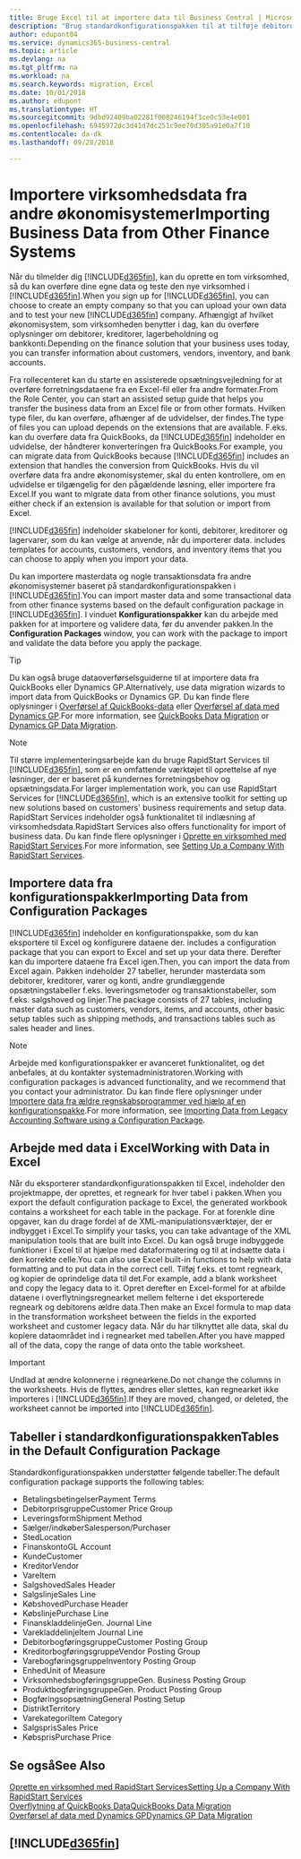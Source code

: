 ```yaml
---
title: Bruge Excel til at importere data til Business Central | Microsoft Docs
description: "Brug standardkonfigurationspakken til at tilføje debitordata i Excel og importere dataene tilbage til Business Central."
author: edupont04
ms.service: dynamics365-business-central
ms.topic: article
ms.devlang: na
ms.tgt_pltfrm: na
ms.workload: na
ms.search.keywords: migration, Excel
ms.date: 10/01/2018
ms.author: edupont
ms.translationtype: HT
ms.sourcegitcommit: 9dbd92409ba02281f008246194f3ce0c53e4e001
ms.openlocfilehash: 6945972dc3d41d7dc251c9ee70d305a91e0a7f10
ms.contentlocale: da-dk
ms.lasthandoff: 09/28/2018

---
```

# <a name="importing-business-data-from-other-finance-systems"></a><span data-ttu-id="48994-103">Importere virksomhedsdata fra andre økonomisystemer</span><span class="sxs-lookup"><span data-stu-id="48994-103">Importing Business Data from Other Finance Systems</span></span>
<span data-ttu-id="48994-104">Når du tilmelder dig [!INCLUDE[d365fin](includes/d365fin_md.md)], kan du oprette en tom virksomhed, så du kan overføre dine egne data og teste den nye virksomhed i [!INCLUDE[d365fin](includes/d365fin_md.md)].</span><span class="sxs-lookup"><span data-stu-id="48994-104">When you sign up for [!INCLUDE[d365fin](includes/d365fin_md.md)], you can choose to create an empty company so that you can upload your own data and to test your new [!INCLUDE[d365fin](includes/d365fin_md.md)] company.</span></span> <span data-ttu-id="48994-105">Afhængigt af hvilket økonomisystem, som virksomheden benytter i dag, kan du overføre oplysninger om debitorer, kreditorer, lagerbeholdning og bankkonti.</span><span class="sxs-lookup"><span data-stu-id="48994-105">Depending on the finance solution that your business uses today, you can transfer information about customers, vendors, inventory, and bank accounts.</span></span>  

<span data-ttu-id="48994-106">Fra rollecenteret kan du starte en assisterede opsætningsvejledning for at overføre forretningsdataene fra en Excel-fil eller fra andre formater.</span><span class="sxs-lookup"><span data-stu-id="48994-106">From the Role Center, you can start an assisted setup guide that helps you transfer the business data from an Excel file or from other formats.</span></span> <span data-ttu-id="48994-107">Hvilken type filer, du kan overføre, afhænger af de udvidelser, der findes.</span><span class="sxs-lookup"><span data-stu-id="48994-107">The type of files you can upload depends on the extensions that are available.</span></span> <span data-ttu-id="48994-108">F.eks. kan du overføre data fra QuickBooks, da [!INCLUDE[d365fin](includes/d365fin_md.md)] indeholder en udvidelse, der håndterer konverteringen fra QuickBooks.</span><span class="sxs-lookup"><span data-stu-id="48994-108">For example, you can migrate data from QuickBooks because [!INCLUDE[d365fin](includes/d365fin_md.md)] includes an extension that handles the conversion from QuickBooks.</span></span> <span data-ttu-id="48994-109">Hvis du vil overføre data fra andre økonomisystemer, skal du enten kontrollere, om en udvidelse er tilgængelig for den pågældende løsning, eller importere fra Excel.</span><span class="sxs-lookup"><span data-stu-id="48994-109">If you want to migrate data from other finance solutions, you must either check if an extension is available for that solution or import from Excel.</span></span>  

[!INCLUDE[d365fin](includes/d365fin_md.md)] <span data-ttu-id="48994-110">indeholder skabeloner for konti, debitorer, kreditorer og lagervarer, som du kan vælge at anvende, når du importerer data.</span><span class="sxs-lookup"><span data-stu-id="48994-110"> includes templates for accounts, customers, vendors, and inventory items that you can choose to apply when you import your data.</span></span>

<span data-ttu-id="48994-111">Du kan importere masterdata og nogle transaktionsdata fra andre økonomisystemer baseret på standardkonfigurationspakken i [!INCLUDE[d365fin](includes/d365fin_md.md)].</span><span class="sxs-lookup"><span data-stu-id="48994-111">You can import master data and some transactional data from other finance systems based on the default configuration package in [!INCLUDE[d365fin](includes/d365fin_md.md)].</span></span> <span data-ttu-id="48994-112">I vinduet **Konfigurationspakker** kan du arbejde med pakken for at importere og validere data, før du anvender pakken.</span><span class="sxs-lookup"><span data-stu-id="48994-112">In the **Configuration Packages** window, you can work with the package to import and validate the data before you apply the package.</span></span>  

> [!TIP]  
> <span data-ttu-id="48994-113">Du kan også bruge dataoverførselsguiderne til at importere data fra QuickBooks eller Dynamics GP.</span><span class="sxs-lookup"><span data-stu-id="48994-113">Alternatively, use data migration wizards to import data from QuickBooks or Dynamics GP.</span></span> <span data-ttu-id="48994-114">Du kan finde flere oplysninger i [Overførsel af QuickBooks-data](ui-extensions-quickbooks-data-migration.md) eller [Overførsel af data med Dynamics GP](ui-extensions-dynamicsgp-data-migration.md).</span><span class="sxs-lookup"><span data-stu-id="48994-114">For more information, see [QuickBooks Data Migration](ui-extensions-quickbooks-data-migration.md) or [Dynamics GP Data Migration](ui-extensions-dynamicsgp-data-migration.md).</span></span>

> [!NOTE]  
> <span data-ttu-id="48994-115">Til større implementeringsarbejde kan du bruge RapidStart Services til [!INCLUDE[d365fin](includes/d365fin_md.md)], som er en omfattende værktøjet til oprettelse af nye løsninger, der er baseret på kundernes forretningsbehov og opsætningsdata.</span><span class="sxs-lookup"><span data-stu-id="48994-115">For larger implementation work, you can use RapidStart Services for [!INCLUDE[d365fin](includes/d365fin_md.md)], which is an extensive toolkit for setting up new solutions based on customers' business requirements and setup data.</span></span> <span data-ttu-id="48994-116">RapidStart Services indeholder også funktionalitet til indlæsning af virksomhedsdata.</span><span class="sxs-lookup"><span data-stu-id="48994-116">RapidStart Services also offers functionality for import of business data.</span></span> <span data-ttu-id="48994-117">Du kan finde flere oplysninger i [Oprette en virksomhed med RapidStart Services](admin-set-up-a-company-with-rapidstart.md).</span><span class="sxs-lookup"><span data-stu-id="48994-117">For more information, see [Setting Up a Company With RapidStart Services](admin-set-up-a-company-with-rapidstart.md).</span></span>

## <a name="importing-data-from-configuration-packages"></a><span data-ttu-id="48994-118">Importere data fra konfigurationspakker</span><span class="sxs-lookup"><span data-stu-id="48994-118">Importing Data from Configuration Packages</span></span>
[!INCLUDE[d365fin](includes/d365fin_md.md)] <span data-ttu-id="48994-119">indeholder en konfigurationspakke, som du kan eksportere til Excel og konfigurere dataene der.</span><span class="sxs-lookup"><span data-stu-id="48994-119"> includes a configuration package that you can export to Excel and set up your data there.</span></span> <span data-ttu-id="48994-120">Derefter kan du importere dataene fra Excel igen.</span><span class="sxs-lookup"><span data-stu-id="48994-120">Then, you can import the data from Excel again.</span></span> <span data-ttu-id="48994-121">Pakken indeholder 27 tabeller, herunder masterdata som debitorer, kreditorer, varer og konti, andre grundlæggende opsætningstabeller f.eks. leveringsmetoder og transaktionstabeller, som f.eks. salgshoved og linjer.</span><span class="sxs-lookup"><span data-stu-id="48994-121">The package consists of 27 tables, including master data such as customers, vendors, items, and accounts, other basic setup tables such as shipping methods, and transactions tables such as sales header and lines.</span></span>  

> [!NOTE]  
>   <span data-ttu-id="48994-122">Arbejde med konfigurationspakker er avanceret funktionalitet, og det anbefales, at du kontakter systemadministratoren.</span><span class="sxs-lookup"><span data-stu-id="48994-122">Working with configuration packages is advanced functionality, and we recommend that you contact your administrator.</span></span> <span data-ttu-id="48994-123">Du kan finde flere oplysninger under [Importere data fra ældre regnskabsprogrammer ved hjælp af en konfigurationspakke](across-import-data-configuration-packages.md).</span><span class="sxs-lookup"><span data-stu-id="48994-123">For more information, see [Importing Data from Legacy Accounting Software using a Configuration Package](across-import-data-configuration-packages.md).</span></span>

## <a name="working-with-data-in-excel"></a><span data-ttu-id="48994-124">Arbejde med data i Excel</span><span class="sxs-lookup"><span data-stu-id="48994-124">Working with Data in Excel</span></span>
<span data-ttu-id="48994-125">Når du eksporterer standardkonfigurationspakken til Excel, indeholder den projektmappe, der oprettes, et regneark for hver tabel i pakken.</span><span class="sxs-lookup"><span data-stu-id="48994-125">When you export the default configuration package to Excel, the generated workbook contains a worksheet for each table in the package.</span></span> <span data-ttu-id="48994-126">For at forenkle dine opgaver, kan du drage fordel af de XML-manipulationsværktøjer, der er indbygget i Excel.</span><span class="sxs-lookup"><span data-stu-id="48994-126">To simplify your tasks, you can take advantage of the XML manipulation tools that are built into Excel.</span></span> <span data-ttu-id="48994-127">Du kan også bruge indbyggede funktioner i Excel til at hjælpe med dataformatering og til at indsætte data i den korrekte celle.</span><span class="sxs-lookup"><span data-stu-id="48994-127">You can also use Excel built-in functions to help with data formatting and to put data in the correct cell.</span></span> <span data-ttu-id="48994-128">Tilføj f.eks. et tomt regneark, og kopier de oprindelige data til det.</span><span class="sxs-lookup"><span data-stu-id="48994-128">For example, add a blank worksheet and copy the legacy data to it.</span></span> <span data-ttu-id="48994-129">Opret derefter en Excel-formel for at afbilde dataene i overflytningsregnearket mellem felterne i det eksporterede regneark og debitorens ældre data.</span><span class="sxs-lookup"><span data-stu-id="48994-129">Then make an Excel formula to map data in the transformation worksheet between the fields in the exported worksheet and customer legacy data.</span></span> <span data-ttu-id="48994-130">Når du har tilknyttet alle data, skal du kopiere dataområdet ind i regnearket med tabellen.</span><span class="sxs-lookup"><span data-stu-id="48994-130">After you have mapped all of the data, copy the range of data onto the table worksheet.</span></span>  

> [!IMPORTANT]  
>  <span data-ttu-id="48994-131">Undlad at ændre kolonnerne i regnearkene.</span><span class="sxs-lookup"><span data-stu-id="48994-131">Do not change the columns in the worksheets.</span></span> <span data-ttu-id="48994-132">Hvis de flyttes, ændres eller slettes, kan regnearket ikke importeres i [!INCLUDE[d365fin](includes/d365fin_md.md)].</span><span class="sxs-lookup"><span data-stu-id="48994-132">If they are moved, changed, or deleted, the worksheet cannot be imported into [!INCLUDE[d365fin](includes/d365fin_md.md)].</span></span>

## <a name="tables-in-the-default-configuration-package"></a><span data-ttu-id="48994-133">Tabeller i standardkonfigurationspakken</span><span class="sxs-lookup"><span data-stu-id="48994-133">Tables in the Default Configuration Package</span></span>
<span data-ttu-id="48994-134">Standardkonfigurationspakken understøtter følgende tabeller:</span><span class="sxs-lookup"><span data-stu-id="48994-134">The default configuration package supports the following tables:</span></span>

-   <span data-ttu-id="48994-135">Betalingsbetingelser</span><span class="sxs-lookup"><span data-stu-id="48994-135">Payment Terms</span></span>
-   <span data-ttu-id="48994-136">Debitorprisgruppe</span><span class="sxs-lookup"><span data-stu-id="48994-136">Customer Price Group</span></span>
-   <span data-ttu-id="48994-137">Leveringsform</span><span class="sxs-lookup"><span data-stu-id="48994-137">Shipment Method</span></span>
-   <span data-ttu-id="48994-138">Sælger/indkøber</span><span class="sxs-lookup"><span data-stu-id="48994-138">Salesperson/Purchaser</span></span>
-   <span data-ttu-id="48994-139">Sted</span><span class="sxs-lookup"><span data-stu-id="48994-139">Location</span></span>
-   <span data-ttu-id="48994-140">Finanskonto</span><span class="sxs-lookup"><span data-stu-id="48994-140">GL Account</span></span>
-   <span data-ttu-id="48994-141">Kunde</span><span class="sxs-lookup"><span data-stu-id="48994-141">Customer</span></span>
-   <span data-ttu-id="48994-142">Kreditor</span><span class="sxs-lookup"><span data-stu-id="48994-142">Vendor</span></span>
-   <span data-ttu-id="48994-143">Vare</span><span class="sxs-lookup"><span data-stu-id="48994-143">Item</span></span>
-   <span data-ttu-id="48994-144">Salgshoved</span><span class="sxs-lookup"><span data-stu-id="48994-144">Sales Header</span></span>
-   <span data-ttu-id="48994-145">Salgslinje</span><span class="sxs-lookup"><span data-stu-id="48994-145">Sales Line</span></span>
-   <span data-ttu-id="48994-146">Købshoved</span><span class="sxs-lookup"><span data-stu-id="48994-146">Purchase Header</span></span>
-   <span data-ttu-id="48994-147">Købslinje</span><span class="sxs-lookup"><span data-stu-id="48994-147">Purchase Line</span></span>
-   <span data-ttu-id="48994-148">Finanskladdelinje</span><span class="sxs-lookup"><span data-stu-id="48994-148">Gen. Journal Line</span></span>
-   <span data-ttu-id="48994-149">Varekladdelinje</span><span class="sxs-lookup"><span data-stu-id="48994-149">Item Journal Line</span></span>
-   <span data-ttu-id="48994-150">Debitorbogføringsgruppe</span><span class="sxs-lookup"><span data-stu-id="48994-150">Customer Posting Group</span></span>
-   <span data-ttu-id="48994-151">Kreditorbogføringsgruppe</span><span class="sxs-lookup"><span data-stu-id="48994-151">Vendor Posting Group</span></span>
-   <span data-ttu-id="48994-152">Varebogføringsgruppe</span><span class="sxs-lookup"><span data-stu-id="48994-152">Inventory Posting Group</span></span>
-   <span data-ttu-id="48994-153">Enhed</span><span class="sxs-lookup"><span data-stu-id="48994-153">Unit of Measure</span></span>
-   <span data-ttu-id="48994-154">Virksomhedsbogføringsgruppe</span><span class="sxs-lookup"><span data-stu-id="48994-154">Gen. Business Posting Group</span></span>
-   <span data-ttu-id="48994-155">Produktbogføringsgruppe</span><span class="sxs-lookup"><span data-stu-id="48994-155">Gen. Product Posting Group</span></span>
-   <span data-ttu-id="48994-156">Bogføringsopsætning</span><span class="sxs-lookup"><span data-stu-id="48994-156">General Posting Setup</span></span>
-   <span data-ttu-id="48994-157">Distrikt</span><span class="sxs-lookup"><span data-stu-id="48994-157">Territory</span></span>
-   <span data-ttu-id="48994-158">Varekategori</span><span class="sxs-lookup"><span data-stu-id="48994-158">Item Category</span></span>
-   <span data-ttu-id="48994-159">Salgspris</span><span class="sxs-lookup"><span data-stu-id="48994-159">Sales Price</span></span>
-   <span data-ttu-id="48994-160">Købspris</span><span class="sxs-lookup"><span data-stu-id="48994-160">Purchase Price</span></span>

## <a name="see-also"></a><span data-ttu-id="48994-161">Se også</span><span class="sxs-lookup"><span data-stu-id="48994-161">See Also</span></span>
[<span data-ttu-id="48994-162">Oprette en virksomhed med RapidStart Services</span><span class="sxs-lookup"><span data-stu-id="48994-162">Setting Up a Company With RapidStart Services</span></span>](admin-set-up-a-company-with-rapidstart.md)  
[<span data-ttu-id="48994-163">Overflytning af QuickBooks Data</span><span class="sxs-lookup"><span data-stu-id="48994-163">QuickBooks Data Migration</span></span>](ui-extensions-quickbooks-data-migration.md)  
[<span data-ttu-id="48994-164">Overførsel af data med Dynamics GP</span><span class="sxs-lookup"><span data-stu-id="48994-164">Dynamics GP Data Migration</span></span>](ui-extensions-dynamicsgp-data-migration.md)  

## [!INCLUDE[d365fin](includes/free_trial_md.md)]  
 

